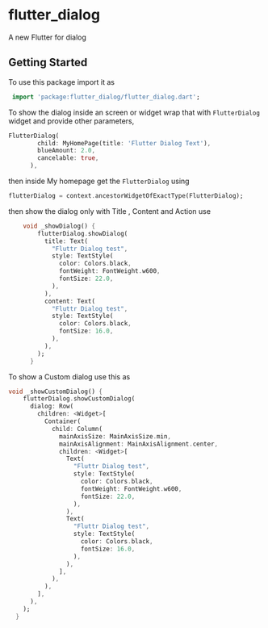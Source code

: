 # flutter_dialog

A new Flutter for dialog

## Getting Started
To use this package import it as 
 ```dart
  import 'package:flutter_dialog/flutter_dialog.dart';
```

To show the dialog inside an screen or widget wrap that with ``FlutterDialog`` widget and provide other parameters,
 ```dart
 FlutterDialog(
         child: MyHomePage(title: 'Flutter Dialog Text'),
         blueAmount: 2.0,
         cancelable: true,
       ),
```

then inside My homepage get the ``FlutterDialog`` using 
 ```dart
 flutterDialog = context.ancestorWidgetOfExactType(FlutterDialog);
```

then show the dialog only with Title , Content and Action use
 ```dart
     void _showDialog() {
         flutterDialog.showDialog(
           title: Text(
             "Fluttr Dialog test",
             style: TextStyle(
               color: Colors.black,
               fontWeight: FontWeight.w600,
               fontSize: 22.0,
             ),
           ),
           content: Text(
             "Fluttr Dialog test",
             style: TextStyle(
               color: Colors.black,
               fontSize: 16.0,
             ),
           ),
         );
       }
```

To show a Custom dialog use this as 
 ```dart
 void _showCustomDialog() {
     flutterDialog.showCustomDialog(
       dialog: Row(
         children: <Widget>[
           Container(
             child: Column(
               mainAxisSize: MainAxisSize.min,
               mainAxisAlignment: MainAxisAlignment.center,
               children: <Widget>[
                 Text(
                   "Fluttr Dialog test",
                   style: TextStyle(
                     color: Colors.black,
                     fontWeight: FontWeight.w600,
                     fontSize: 22.0,
                   ),
                 ),
                 Text(
                   "Fluttr Dialog test",
                   style: TextStyle(
                     color: Colors.black,
                     fontSize: 16.0,
                   ),
                 ),
               ],
             ),
           ),
         ],
       ),
     );
   }
```